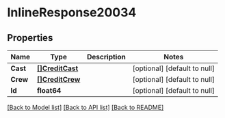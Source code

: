 # InlineResponse20034

## Properties
Name | Type | Description | Notes
------------ | ------------- | ------------- | -------------
**Cast** | [**[]CreditCast**](CreditCast.md) |  | [optional] [default to null]
**Crew** | [**[]CreditCrew**](CreditCrew.md) |  | [optional] [default to null]
**Id** | **float64** |  | [optional] [default to null]

[[Back to Model list]](../README.md#documentation-for-models) [[Back to API list]](../README.md#documentation-for-api-endpoints) [[Back to README]](../README.md)

